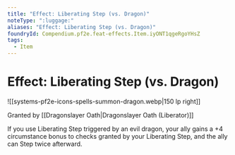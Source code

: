 ```yaml
---
title: "Effect: Liberating Step (vs. Dragon)"
noteType: ":luggage:"
aliases: "Effect: Liberating Step (vs. Dragon)"
foundryId: Compendium.pf2e.feat-effects.Item.iyONT1qgeRgoYHsZ
tags:
  - Item
---
```


# Effect: Liberating Step (vs. Dragon)
![[systems-pf2e-icons-spells-summon-dragon.webp|150 lp right]]

Granted by [[Dragonslayer Oath|Dragonslayer Oath (Liberator)]]

If you use Liberating Step triggered by an evil dragon, your ally gains a +4 circumstance bonus to checks granted by your Liberating Step, and the ally can Step twice afterward.
